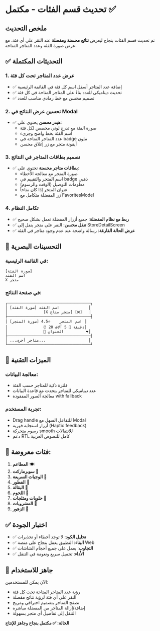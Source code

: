 # تحديث قسم الفئات - مكتمل ✅

## ملخص التحديث

تم تحديث قسم الفئات بنجاح ليعرض **نتائج محسنة ومفصلة** عند النقر على أي فئة، مع عرض صورة الفئة وعدد المتاجر المتاحة.

## ✅ التحديثات المكتملة

### 1. **عرض عدد المتاجر تحت كل فئة**
- ✅ إضافة عدد المتاجر أسفل اسم كل فئة في القائمة الرئيسية
- ✅ تحديث ديناميكي للعدد بناءً على المتاجر المتاحة في كل فئة
- ✅ تصميم محسن مع خط رمادي مناسب للعدد

### 2. **تحسين عرض النتائج في Modal**
- ✅ **هيدر محسن** يحتوي على:
  - صورة الفئة مع تدرج لوني مخصص لكل فئة
  - اسم الفئة بخط واضح وجريء
  - عدد المتاجر المتاحة في badge ملون
  - أيقونة متجر مع زر إغلاق محسن

### 3. **تصميم بطاقات المتاجر في النتائج**
- ✅ **بطاقات متاجر محسنة** تحتوي على:
  - صورة المتجر مع معالجة الأخطاء
  - اسم المتجر والتقييم في badge ذهبي
  - معلومات التوصيل (الوقت والرسوم)
  - عنوان المتجر إذا كان متاحاً
  - زر المفضلة متكامل مع FavoritesModel

### 4. **تكامل النظام**
- ✅ **ربط مع نظام المفضلة**: جميع أزرار المفضلة تعمل بشكل صحيح
- ✅ **تنقل محسن**: النقر على متجر ينقل إلى StoreDetailScreen
- ✅ **عرض الحالة الفارغة**: رسالة واضحة عند عدم وجود متاجر في الفئة

## 🎨 التحسينات البصرية

### **في القائمة الرئيسية:**
```
[صورة الفئة]
اسم الفئة
X متجر
```

### **في صفحة النتائج:**
```
┌─────────────────────────────────────┐
│ [صورة الفئة] اسم الفئة             │
│                [X متجر متاح] [❌]   │
├─────────────────────────────────────┤
│ [صورة المتجر] اسم المتجر    ⭐4.5 │
│                ⏰ 20 دقيقة 🚚 5 آلاف│
│                📍 العنوان          ❤️│
├─────────────────────────────────────┤
│ ...متاجر أخرى...                   │
└─────────────────────────────────────┘
```

## 🔧 الميزات التقنية

### **معالجة البيانات:**
- فلترة ذكية للمتاجر حسب الفئة
- عدد ديناميكي للمتاجر يتحدث مع قاعدة البيانات
- معالجة الصور المفقودة with fallback

### **تجربة المستخدم:**
- Drag handle للتفاعل السهل مع Modal
- أزرار استجابة فورية (Haptic feedback)
- رسوم متحركة smooth للانتقالات
- دعم RTL كامل للنصوص العربية

## 📱 فئات معروضة:
1. **المطاعم** 🍽️
2. **سوبرماركت** 🛒
3. **الوجبات السريعة** 🍔
4. **الفطور** 🥞
5. **البقالة** 🏪
6. **اللحوم** 🥩
7. **حلويات ومثلجات** 🍰
8. **المشروبات** 🥤
9. **الزهور** 🌸

## ✅ اختبار الجودة
- ✅ **تحليل الكود**: لا توجد أخطاء أو تحذيرات
- ✅ **البناء**: التطبيق يعمل بنجاح على منصة Web
- ✅ **التجاوب**: يعمل على جميع أحجام الشاشات
- ✅ **الأداء**: تحميل سريع ونعومة في التنقل

## 🚀 جاهز للاستخدام
الآن يمكن للمستخدمين:
- رؤية عدد المتاجر المتاحة تحت كل فئة
- النقر على أي فئة لرؤية نتائج مفصلة
- تصفح المتاجر بتصميم احترافي ومريح
- إضافة/إزالة المتاجر من المفضلة مباشرة
- التنقل إلى تفاصيل أي متجر بسهولة

**الحالة: ✅ مكتمل بنجاح وجاهز للإنتاج**
